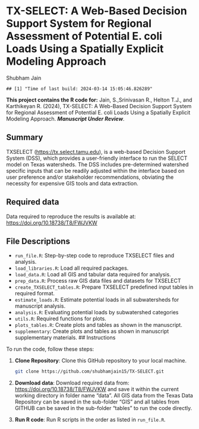 TX-SELECT: A Web-Based Decision Support System for Regional Assessment
of Potential E. coli Loads Using a Spatially Explicit Modeling Approach
================
Shubham Jain

    ## [1] "Time of last build: 2024-03-14 15:05:46.826289"

**This project contains the R code for:** Jain, S.,Srinivasan R., Helton
T.J., and Karthikeyan R. (2024), TX-SELECT: A Web-Based Decision Support
System for Regional Assessment of Potential E. coli Loads Using a
Spatially Explicit Modeling Approach. ***Manuscript Under Review***.

## Summary

TXSELECT (<https://tx.select.tamu.edu>), is a web-based Decision Support
System (DSS), which provides a user-friendly interface to run the SELECT
model on Texas watersheds. The DSS includes pre-determined watershed
specific inputs that can be readily adjusted within the interface based
on user preference and/or stakeholder recommendations, obviating the
necessity for expensive GIS tools and data extraction.

## Required data

Data required to reproduce the results is available at:
<https://doi.org/10.18738/T8/FWJVKW>

## File Descriptions

- `run_file.R`: Step-by-step code to reproduce TXSELECT files and
  analysis.
- `load_libraries.R`: Load all required packages.
- `load_data.R`: Load all GIS and tabular data required for analysis.
- `prep_data.R`: Process raw GIS data files and datasets for TXSELECT
- `create_TXSELECT_tables.R`: Prepare TXSELECT predefined input tables
  in required format.
- `estimate_loads.R`: Estimate potential loads in all subwatersheds for
  manuscript analysis.
- `analysis.R`: Evaluating potential loads by subwatershed categories
- `utils.R`: Required functions for plots.
- `plots_tables.R`: Create plots and tables as shown in the manuscript.
- `supplementary`: Create plots and tables as shown in manuscript
  supplementary materials. \## Instructions

To run the code, follow these steps:

1.  **Clone Repository**: Clone this GitHub repository to your local
    machine.

    ``` bash
    git clone https://github.com/shubhamjain15/TX-SELECT.git
    ```

2.  **Download data**: Download required data from:
    <https://doi.org/10.18738/T8/FWJVKW> and save it within the current
    working directory in folder name “data”. All GIS data from the Texas
    Data Repository can be saved in the sub-folder “GIS” and all tables
    from GITHUB can be saved in the sub-folder “tables” to run the code
    directly.

3.  **Run R code**: Run R scripts in the order as listed in
    `run_file.R`.
